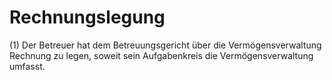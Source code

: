 # Rechnungslegung

(1) Der Betreuer hat dem Betreuungsgericht über die Vermögensverwaltung Rechnung zu legen, soweit sein Aufgabenkreis die Vermögensverwaltung umfasst.